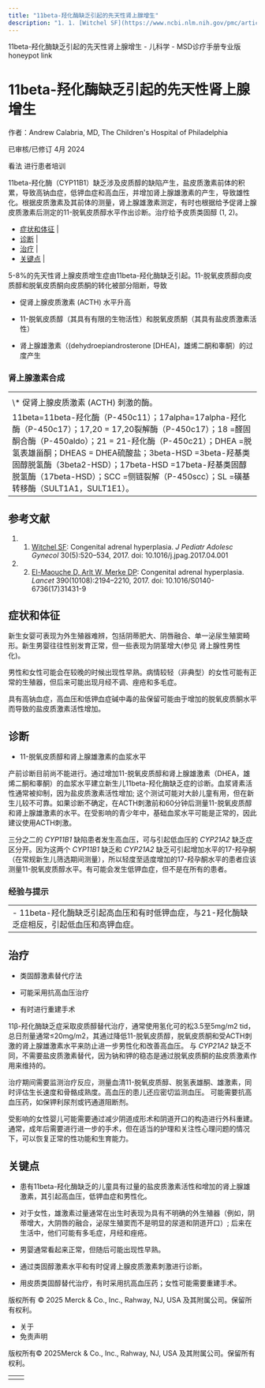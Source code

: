 ```yaml
---
title: "11beta-羟化酶缺乏引起的先天性肾上腺增生"
description: "1. 1. [Witchel SF](https://www.ncbi.nlm.nih.gov/pmc/articles/PMC5624825/): Congenital adrenal hyperplasia. _J Pediatr Adolesc Gynecol_ 30(5):520–534, 2017. doi: 10.1016/j.jpag.2017.04.001"
---
```


﻿11beta-羟化酶缺乏引起的先天性肾上腺增生 - 儿科学 - MSD诊疗手册专业版 honeypot link

# 11beta-羟化酶缺乏引起的先天性肾上腺增生

作者：Andrew Calabria, MD, The Children's Hospital of Philadelphia

已审核/已修订 4月 2024

看法 进行患者培训

11beta-羟化酶（CYP11B1）缺乏涉及皮质醇的缺陷产生，盐皮质激素前体的积累，导致高钠血症，低钾血症和高血压，并增加肾上腺雄激素的产生，导致雄性化。根据皮质激素及其前体的测量，肾上腺雄激素测定，有时也根据给予促肾上腺皮质激素后测定的11-脱氧皮质醇水平作出诊断。治疗给予皮质类固醇 (1, 2)。

- [症状和体征](#症状和体征_v12786375_zh) \|
- [诊断](#诊断_v12786379_zh) \|
- [治疗](#治疗_v12786401_zh) \|
- [关键点](#关键点_v12786416_zh) \|

5-8%的先天性肾上腺皮质增生症由11beta-羟化酶缺乏引起。11-脱氧皮质醇向皮质醇和脱氧皮质酮向皮质酮的转化被部分阻断，导致

- 促肾上腺皮质激素 (ACTH) 水平升高

- 11-脱氧皮质醇（其具有有限的生物活性）和脱氧皮质酮（其具有盐皮质激素活性）

- 肾上腺雄激素（(dehydroepiandrosterone \[DHEA\]，雄烯二酮和睾酮）的过度产生


### 肾上腺激素合成

|     |
| --- |
|  |
| \\* 促肾上腺皮质激素 (ACTH) 刺激的酶。 |
| 11beta=11beta-羟化酶（P-450c11）；17alpha=17alpha-羟化酶（P-450c17）；17,20 = 17,20裂解酶（P-450c17）；18 =醛固酮合酶（P-450aldo）；21 = 21-羟化酶（P-450c21）；DHEA =脱氢表雄甾酮；DHEAS = DHEA硫酸盐；3beta-HSD =3beta-羟基类固醇脱氢酶（3beta2-HSD）；17beta-HSD =17beta-羟基类固醇脱氢酶（17beta-HSD）；SCC =侧链裂解（P-450scc）；SL =磺基转移酶（SULT1A1，SULT1E1）。 |

## 参考文献

1. 1. [Witchel SF](https://www.ncbi.nlm.nih.gov/pmc/articles/PMC5624825/): Congenital adrenal hyperplasia. _J Pediatr Adolesc Gynecol_ 30(5):520–534, 2017. doi: 10.1016/j.jpag.2017.04.001

2. 2. [El-Maouche D, Arlt W, Merke DP](https://pubmed.ncbi.nlm.nih.gov/28576284/): Congenital adrenal hyperplasia. _Lancet_ 390(10108):2194–2210, 2017. doi: 10.1016/S0140-6736(17)31431-9


## 症状和体征

新生女婴可表现为外生殖器难辨，包括阴蒂肥大、阴唇融合、单一泌尿生殖窦畸形。新生男婴往往性别发育正常，但一些表现为阴茎增大(参见 肾上腺性男性化)。

男性和女性可能会在较晚的时候出现性早熟。病情较轻（非典型）的女性可能有正常的生殖器，但后来可能出现月经不调、痤疮和多毛症。

具有高钠血症，高血压和低钾血症碱中毒的盐保留可能由于增加的脱氧皮质酮水平而导致的盐皮质激素活性增加。

## 诊断

- 11-脱氧皮质醇和肾上腺雄激素的血浆水平


产前诊断目前尚不能进行。通过增加11-脱氧皮质醇和肾上腺雄激素（DHEA，雄烯二酮和睾酮）的血浆水平建立新生儿11beta-羟化酶缺乏症的诊断。血浆肾素活性通常被抑制，因为盐皮质激素活性增加; 这个测试可能对大龄儿童有用，但在新生儿较不可靠。如果诊断不确定，在ACTH刺激前和60分钟后测量11-脱氧皮质醇和肾上腺雄激素的水平。在受影响的青少年中，基础血浆水平可能是正常的，因此建议使用ACTH刺激。

三分之二的 _CYP11B1_ 缺陷患者发生高血压，可与引起低血压的 _CYP21A2_ 缺乏症区分开。因为这两个 _CYP11B1_ 缺乏和 _CYP21A2_ 缺乏可引起增加水平的17-羟孕酮（在常规新生儿筛选期间测量），所以轻度至适度增加的17-羟孕酮水平的患者应该测量11-脱氧皮质醇水平。有可能会发生低钾血症，但不是在所有的患者。

### 经验与提示

|     |
| --- |
| - 11beta-羟化酶缺乏引起高血压和有时低钾血症，与21-羟化酶缺乏症相反，引起低血压和高钾血症。 |

## 治疗

- 类固醇激素替代疗法

- 可能采用抗高血压治疗

- 有时进行重建手术


11β-羟化酶缺乏症采取皮质醇替代治疗，通常使用氢化可的松3.5至5mg/m2 tid，总日剂量通常≤20mg/m2，其通过降低11-脱氧皮质醇，脱氧皮质酮和受ACTH刺激的肾上腺雄激素水平来防止进一步男性化和改善高血压。 与 _CYP21A2_ 缺乏不同，不需要盐皮质激素替代，因为钠和钾的稳态是通过脱氧皮质酮的盐皮质激素作用来维持的。

治疗期间需要监测治疗反应，测量血清11-脱氧皮质醇、脱氢表雄酮、雄激素，同时评估生长速度和骨骼成熟度。高血压的患儿还应密切监测血压。 可能需要抗高血压药，如保钾利尿剂或钙通道阻断剂。

受影响的女性婴儿可能需要通过减少阴道成形术和阴道开口的构造进行外科重建。通常，成年后需要进行进一步的手术，但在适当的护理和关注性心理问题的情况下，可以恢复正常的性功能和生育能力。

## 关键点

- 患有11beta-羟化酶缺乏的儿童具有过量的盐皮质激素活性和增加的肾上腺雄激素，其引起高血压，低钾血症和男性化。

- 对于女性，雄激素过量通常在出生时表现为具有不明确的外生殖器（例如，阴蒂增大，大阴唇的融合，泌尿生殖窦而不是明显的尿道和阴道开口）; 后来在生活中，他们可能有多毛症，月经和痤疮。

- 男婴通常看起来正常，但随后可能出现性早熟。

- 通过类固醇激素水平和有时促肾上腺皮质激素刺激进行诊断。

- 用皮质类固醇替代治疗，有时采用抗高血压药；女性可能需要重建手术。




版权所有 © 2025
Merck & Co., Inc., Rahway, NJ, USA 及其附属公司。保留所有权利。

- 关于
- 免责声明

版权所有© 2025Merck & Co., Inc., Rahway, NJ, USA 及其附属公司。保留所有权利。

|     |     |
| --- | --- |
|  |  |